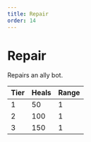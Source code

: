 ```yaml
---
title: Repair
order: 14
---
```


# Repair

Repairs an ally bot.

| Tier | Heals | Range |
| --- | --- | --- |
| 1 | 50 | 1 |
| 2 | 100 | 1 |
| 3 | 150 | 1 |
